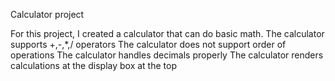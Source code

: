 Calculator project

For this project, I created a calculator that can do basic math.
The calculator supports +,-,\*,/ operators
The calculator does not support order of operations
The calculator handles decimals properly
The calculator renders calculations at the display box at the top 